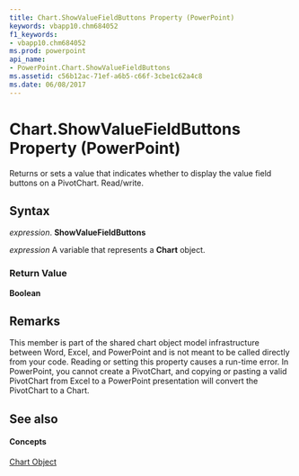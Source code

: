 ```yaml
---
title: Chart.ShowValueFieldButtons Property (PowerPoint)
keywords: vbapp10.chm684052
f1_keywords:
- vbapp10.chm684052
ms.prod: powerpoint
api_name:
- PowerPoint.Chart.ShowValueFieldButtons
ms.assetid: c56b12ac-71ef-a6b5-c66f-3cbe1c62a4c8
ms.date: 06/08/2017
---
```



# Chart.ShowValueFieldButtons Property (PowerPoint)

Returns or sets a value that indicates whether to display the value field buttons on a PivotChart. Read/write.


## Syntax

 _expression_. **ShowValueFieldButtons**

 _expression_ A variable that represents a **Chart** object.


### Return Value

 **Boolean**


## Remarks

This member is part of the shared chart object model infrastructure between Word, Excel, and PowerPoint and is not meant to be called directly from your code. Reading or setting this property causes a run-time error. In PowerPoint, you cannot create a PivotChart, and copying or pasting a valid PivotChart from Excel to a PowerPoint presentation will convert the PivotChart to a Chart.


## See also


#### Concepts


[Chart Object](PowerPoint.Chart.md)

